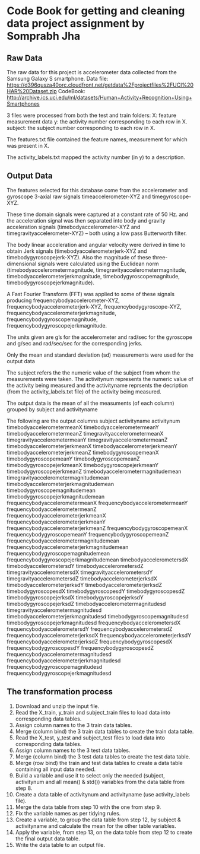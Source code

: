 # Code Book for getting and cleaning data project assignment by Somprabh Jha 

## Raw Data

The raw data for this project is accelerometer data collected from the Samsung Galaxy S smartphone.
Data file: https://d396qusza40orc.cloudfront.net/getdata%2Fprojectfiles%2FUCI%20HAR%20Dataset.zip
CodeBook: http://archive.ics.uci.edu/ml/datasets/Human+Activity+Recognition+Using+Smartphones

3 files were processed from both the test and train folders:
X: feature measurement data
y: the activity number corresponding to each row in X.
subject: the subject number corresponding to each row in X.

The features.txt file contained the feature names, measurement for which was present in X.

The activity_labels.txt mapped the activity number (in y) to a description.


## Output Data

The features selected for this database come from the accelerometer and gyroscope 3-axial raw signals timeaccelerometer-XYZ and 
timegyroscope-XYZ. 

These time domain signals were captured at a constant rate of 50 Hz. and the acceleration signal was then separated into body and 
gravity acceleration signals (timebodyaccelerometer-XYZ and timegravityaccelerometer-XYZ) – both using a low pass Butterworth filter.

The body linear acceleration and angular velocity were derived in time to obtain Jerk signals (timebodyaccelerometerjerk-XYZ and 
timebodygyroscopejerk-XYZ). Also the magnitude of these three-dimensional signals were calculated using the Euclidean norm 
(timebodyaccelerometermagnitude, timegravityaccelerometermagnitude, timebodyaccelerometerjerkmagnitude, timebodygyroscopemagnitude, 
timebodygyroscopejerkmagnitude).

A Fast Fourier Transform (FFT) was applied to some of these signals producing frequencybodyaccelerometer-XYZ, 
frequencybodyaccelerometerjerk-XYZ, frequencybodygyroscope-XYZ, frequencybodyaccelerometerjerkmagnitude, 
frequencybodygyroscopemagnitude, frequencybodygyroscopejerkmagnitude. 

The units given are g’s for the accelerometer and rad/sec for the gyroscope and g/sec and rad/sec/sec for the corresponding jerks.

Only the mean and standard deviation (sd) measurements were used for the output data

The subject refers the the numeric value of the subject from whom the measurements were taken. The activitynum represents the numeric 
value of the activity being measured and the activityname reprsents the decription (from the activity_labels.txt file) of the activity 
being measured. 

The output data is the mean of all the measuments (of each column) grouped by subject and activityname

The following are the output columns
  subject
  activityname
  activitynum
  timebodyaccelerometermeanX
timebodyaccelerometermeanY
timebodyaccelerometermeanZ
timegravityaccelerometermeanX
timegravityaccelerometermeanY
timegravityaccelerometermeanZ
timebodyaccelerometerjerkmeanX
timebodyaccelerometerjerkmeanY
timebodyaccelerometerjerkmeanZ
timebodygyroscopemeanX
timebodygyroscopemeanY
timebodygyroscopemeanZ
timebodygyroscopejerkmeanX
timebodygyroscopejerkmeanY
timebodygyroscopejerkmeanZ
timebodyaccelerometermagnitudemean
timegravityaccelerometermagnitudemean
timebodyaccelerometerjerkmagnitudemean
timebodygyroscopemagnitudemean
timebodygyroscopejerkmagnitudemean
frequencybodyaccelerometermeanX
frequencybodyaccelerometermeanY
frequencybodyaccelerometermeanZ
frequencybodyaccelerometerjerkmeanX
frequencybodyaccelerometerjerkmeanY
frequencybodyaccelerometerjerkmeanZ
frequencybodygyroscopemeanX
frequencybodygyroscopemeanY
frequencybodygyroscopemeanZ
frequencybodyaccelerometermagnitudemean
frequencybodyaccelerometerjerkmagnitudemean
frequencybodygyroscopemagnitudemean
frequencybodygyroscopejerkmagnitudemean
timebodyaccelerometersdX
timebodyaccelerometersdY
timebodyaccelerometersdZ
timegravityaccelerometersdX
timegravityaccelerometersdY
timegravityaccelerometersdZ
timebodyaccelerometerjerksdX
timebodyaccelerometerjerksdY
timebodyaccelerometerjerksdZ
timebodygyroscopesdX
timebodygyroscopesdY
timebodygyroscopesdZ
timebodygyroscopejerksdX
timebodygyroscopejerksdY
timebodygyroscopejerksdZ
timebodyaccelerometermagnitudesd
timegravityaccelerometermagnitudesd
timebodyaccelerometerjerkmagnitudesd
timebodygyroscopemagnitudesd
timebodygyroscopejerkmagnitudesd
frequencybodyaccelerometersdX
frequencybodyaccelerometersdY
frequencybodyaccelerometersdZ
frequencybodyaccelerometerjerksdX
frequencybodyaccelerometerjerksdY
frequencybodyaccelerometerjerksdZ
frequencybodygyroscopesdX
frequencybodygyroscopesdY
frequencybodygyroscopesdZ
frequencybodyaccelerometermagnitudesd
frequencybodyaccelerometerjerkmagnitudesd
frequencybodygyroscopemagnitudesd
frequencybodygyroscopejerkmagnitudesd

## The transformation process

1. Download and unzip the input file.
2. Read the X_train, y_train and subject_train files to load data into corresponding data tables.
3. Assign column names to the 3 train data tables.
4. Merge (column bind) the 3 train data tables to create the train data table.
5. Read the X_test, y_test and subject_test files to load data into corresponding data tables.
6. Assign column names to the 3 test data tables.
7. Merge (column bind) the 3 test data tables to create the test data table.
8. Merge (row bind) the train and test data tables to create a data table containing all input data needed.
9. Build a variable and use it to select only the needed (subject, activitynum and all mean() & std()) variables from the data table from step 8.
10. Create a data table of activitynum and activityname (use activity_labels file).
11. Merge the data table from step 10 with the one from step 9.
12. Fix the variable names as per tidying rules.
13. Create a variable, to group the data table from step 12, by subject & activityname and calculate the mean for the other table variables.
14. Apply the variable, from step 13, on the data table from step 12 to create the final output data table.
15. Write the data table to an output file.

